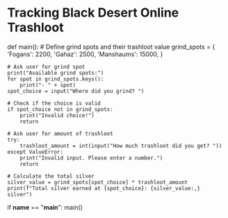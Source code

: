 # Tracking Black Desert Online Trashloot

def main():
    # Define grind spots and their trashloot value
    grind_spots = {
        'Fogans': 2200,
        'Gahaz': 2500,
        'Manshaums': 15000,
    }

    # Ask user for grind spot
    print("Available grind spots:")
    for spot in grind_spots.keys():
        print("- " + spot)
    spot_choice = input("Where did you grind? ")

    # Check if the choice is valid
    if spot_choice not in grind_spots:
        print("Invalid choice!")
        return

    # Ask user for amount of trashloot
    try:
        trashloot_amount = int(input("How much trashloot did you get? "))
    except ValueError:
        print("Invalid input. Please enter a number.")
        return

    # Calculate the total silver
    silver_value = grind_spots[spot_choice] * trashloot_amount
    print(f"Total silver earned at {spot_choice}: {silver_value:,} silver")

if __name__ == "__main__":
    main()

